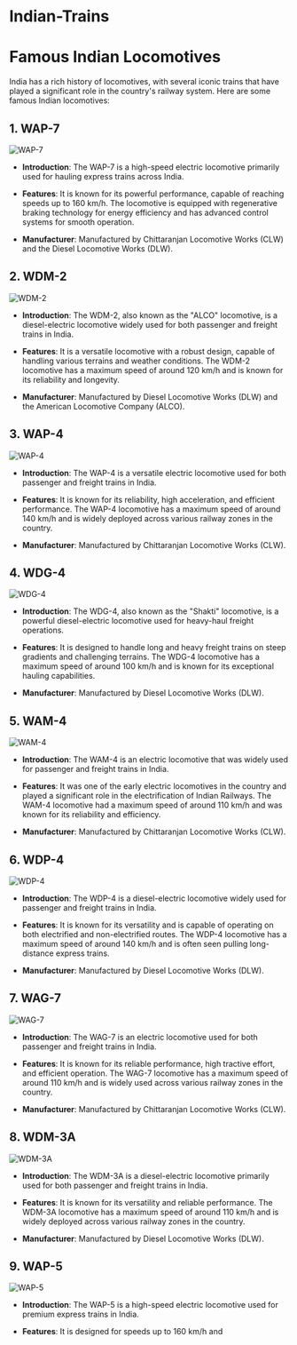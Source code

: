 
# Indian-Trains
# Famous Indian Locomotives

India has a rich history of locomotives, with several iconic trains that have played a significant role in the country's railway system. Here are some famous Indian locomotives:

## 1. WAP-7

![WAP-7](https://upload.wikimedia.org/wikipedia/commons/4/41/WAP-7-LOCO.jpg)

- **Introduction**: The WAP-7 is a high-speed electric locomotive primarily used for hauling express trains across India.

- **Features**: It is known for its powerful performance, capable of reaching speeds up to 160 km/h. The locomotive is equipped with regenerative braking technology for energy efficiency and has advanced control systems for smooth operation.

- **Manufacturer**: Manufactured by Chittaranjan Locomotive Works (CLW) and the Diesel Locomotive Works (DLW).

## 2. WDM-2

![WDM-2]()

- **Introduction**: The WDM-2, also known as the "ALCO" locomotive, is a diesel-electric locomotive widely used for both passenger and freight trains in India.

- **Features**: It is a versatile locomotive with a robust design, capable of handling various terrains and weather conditions. The WDM-2 locomotive has a maximum speed of around 120 km/h and is known for its reliability and longevity.

- **Manufacturer**: Manufactured by Diesel Locomotive Works (DLW) and the American Locomotive Company (ALCO).




## 3. WAP-4

![WAP-4](wap4.jpg)

- **Introduction**: The WAP-4 is a versatile electric locomotive used for both passenger and freight trains in India.

- **Features**: It is known for its reliability, high acceleration, and efficient performance. The WAP-4 locomotive has a maximum speed of around 140 km/h and is widely deployed across various railway zones in the country.

- **Manufacturer**: Manufactured by Chittaranjan Locomotive Works (CLW).

## 4. WDG-4

![WDG-4](wdg4.jpg)

- **Introduction**: The WDG-4, also known as the "Shakti" locomotive, is a powerful diesel-electric locomotive used for heavy-haul freight operations.

- **Features**: It is designed to handle long and heavy freight trains on steep gradients and challenging terrains. The WDG-4 locomotive has a maximum speed of around 100 km/h and is known for its exceptional hauling capabilities.

- **Manufacturer**: Manufactured by Diesel Locomotive Works (DLW).

## 5. WAM-4

![WAM-4](wam4.jpg)

- **Introduction**: The WAM-4 is an electric locomotive that was widely used for passenger and freight trains in India.

- **Features**: It was one of the early electric locomotives in the country and played a significant role in the electrification of Indian Railways. The WAM-4 locomotive had a maximum speed of around 110 km/h and was known for its reliability and efficiency.

- **Manufacturer**: Manufactured by Chittaranjan Locomotive Works (CLW).

## 6. WDP-4

![WDP-4](wdp4.jpg)

- **Introduction**: The WDP-4 is a diesel-electric locomotive widely used for passenger and freight trains in India.

- **Features**: It is known for its versatility and is capable of operating on both electrified and non-electrified routes. The WDP-4 locomotive has a maximum speed of around 140 km/h and is often seen pulling long-distance express trains.

- **Manufacturer**: Manufactured by Diesel Locomotive Works (DLW).

## 7. WAG-7

![WAG-7](wag7.jpg)

- **Introduction**: The WAG-7 is an electric locomotive used for both passenger and freight trains in India.

- **Features**: It is known for its reliable performance, high tractive effort, and efficient operation. The WAG-7 locomotive has a maximum speed of around 110 km/h and is widely used across various railway zones in the country.

- **Manufacturer**: Manufactured by Chittaranjan Locomotive Works (CLW).

## 8. WDM-3A

![WDM-3A](wdm3a.jpg)

- **Introduction**: The WDM-3A is a diesel-electric locomotive primarily used for both passenger and freight trains in India.

- **Features**: It is known for its versatility and reliable performance. The WDM-3A locomotive has a maximum speed of around 110 km/h and is widely deployed across various railway zones in the country.

- **Manufacturer**: Manufactured by Diesel Locomotive Works (DLW).

## 9. WAP-5

![WAP-5](wap5.jpg)

- **Introduction**: The WAP-5 is a high-speed electric locomotive used for premium express trains in India.

- **Features**: It is designed for speeds up to 160 km/h and
